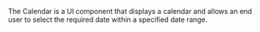 The Calendar is&nbsp;a&nbsp;UI component that displays a&nbsp;calendar and allows an&nbsp;end user to&nbsp;select the required date within a&nbsp;specified date range.